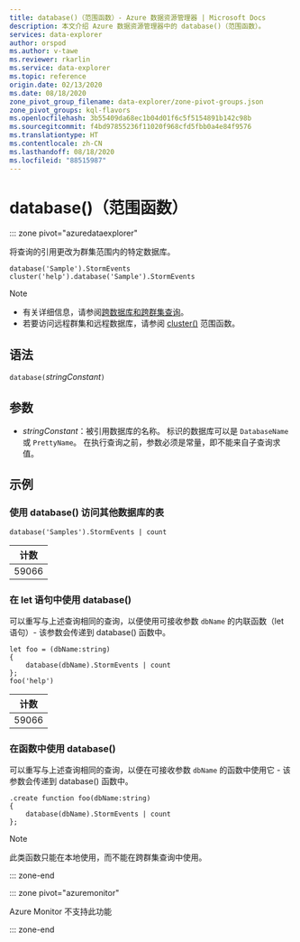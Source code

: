 ```yaml
---
title: database()（范围函数）- Azure 数据资源管理器 | Microsoft Docs
description: 本文介绍 Azure 数据资源管理器中的 database()（范围函数）。
services: data-explorer
author: orspod
ms.author: v-tawe
ms.reviewer: rkarlin
ms.service: data-explorer
ms.topic: reference
origin.date: 02/13/2020
ms.date: 08/18/2020
zone_pivot_group_filename: data-explorer/zone-pivot-groups.json
zone_pivot_groups: kql-flavors
ms.openlocfilehash: 3b55409da68ec1b04d01f6c5f5154891b142c98b
ms.sourcegitcommit: f4bd97855236f11020f968cfd5fbb0a4e84f9576
ms.translationtype: HT
ms.contentlocale: zh-CN
ms.lasthandoff: 08/18/2020
ms.locfileid: "88515987"
---
```

# <a name="database-scope-function"></a>database()（范围函数）

::: zone pivot="azuredataexplorer"

将查询的引用更改为群集范围内的特定数据库。 

```kusto
database('Sample').StormEvents
cluster('help').database('Sample').StormEvents
```

> [!NOTE]
> * 有关详细信息，请参阅[跨数据库和跨群集查询](cross-cluster-or-database-queries.md)。
> * 若要访问远程群集和远程数据库，请参阅 [cluster()](clusterfunction.md) 范围函数。

## <a name="syntax"></a>语法

`database(`*stringConstant*`)`

## <a name="arguments"></a>参数

* *stringConstant*：被引用数据库的名称。 标识的数据库可以是 `DatabaseName` 或 `PrettyName`。 在执行查询之前，参数必须是常量，即不能来自子查询求值。

## <a name="examples"></a>示例

### <a name="use-database-to-access-table-of-other-database"></a>使用 database() 访问其他数据库的表

```kusto
database('Samples').StormEvents | count
```

|计数|
|---|
|59066|

### <a name="use-database-inside-let-statements"></a>在 let 语句中使用 database() 

可以重写与上述查询相同的查询，以便使用可接收参数 `dbName` 的内联函数（let 语句）- 该参数会传递到 database() 函数中。

```kusto
let foo = (dbName:string)
{
    database(dbName).StormEvents | count
};
foo('help')
```

|计数|
|---|
|59066|

### <a name="use-database-inside-functions"></a>在函数中使用 database() 

可以重写与上述查询相同的查询，以便在可接收参数 `dbName` 的函数中使用它 - 该参数会传递到 database() 函数中。

```kusto
.create function foo(dbName:string)
{
    database(dbName).StormEvents | count
};
```

> [!NOTE]
> 此类函数只能在本地使用，而不能在跨群集查询中使用。

::: zone-end

::: zone pivot="azuremonitor"

Azure Monitor 不支持此功能

::: zone-end
